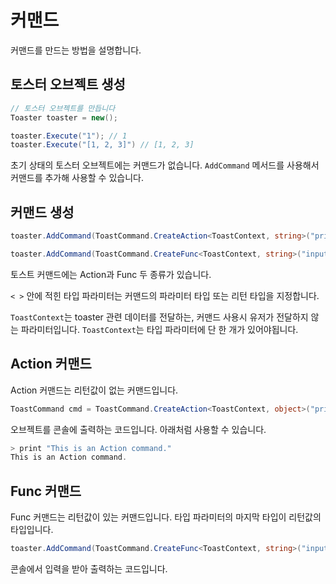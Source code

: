# 커맨드

커맨드를 만드는 방법을 설명합니다.

## 토스터 오브젝트 생성

```cs
// 토스터 오브젝트를 만듭니다
Toaster toaster = new();

toaster.Execute("1"); // 1
toaster.Execute("[1, 2, 3]") // [1, 2, 3]
```

초기 상태의 토스터 오브젝트에는 커맨드가 없습니다.
`AddCommand` 메서드를 사용해서 커맨드를 추가해 사용할 수 있습니다.

## 커맨드 생성

```cs
toaster.AddCommand(ToastCommand.CreateAction<ToastContext, string>("print", (ctx, x) => Console.WriteLine(x)));

toaster.AddCommand(ToastCommand.CreateFunc<ToastContext, string>("input", (ctx) => Console.ReadLine()));
```

토스트 커맨드에는 Action과 Func 두 종류가 있습니다.

`< >` 안에 적힌 타입 파라미터는 커맨드의 파라미터 타입 또는 리턴 타입을 지정합니다.

`ToastContext`는 toaster 관련 데이터를 전달하는, 커맨드 사용시 유저가 전달하지 않는 파라미터입니다. `ToastContext`는 타입 파라미터에 단 한 개가 있어야됩니다.

## Action 커맨드

Action 커맨드는 리턴값이 없는 커맨드입니다.

```cs
ToastCommand cmd = ToastCommand.CreateAction<ToastContext, object>("print", (ctx, x) => Console.WriteLine(x));
```
오브젝트를 콘솔에 출력하는 코드입니다. 아래처럼 사용할 수 있습니다.
```js
> print "This is an Action command."
This is an Action command.
```

## Func 커맨드

Func 커맨드는 리턴값이 있는 커맨드입니다.
타입 파라미터의 마지막 타입이 리턴값의 타입입니다.

```cs
toaster.AddCommand(ToastCommand.CreateFunc<ToastContext, string>("input", (ctx) => Console.ReadLine()));
```
콘솔에서 입력을 받아 출력하는 코드입니다.